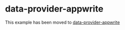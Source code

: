 # data-provider-appwrite

This example has been moved to [data-provider-appwrite](../.././data-provider-appwrite)
